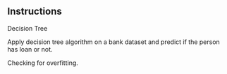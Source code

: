 Instructions
--------------------------

Decision Tree

Apply decision tree algorithm on a bank dataset and predict if
the person has loan or not.

Checking for overfitting.